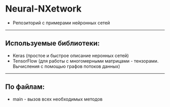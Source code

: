 # Neural-NXetwork
- Репозиторий с примерами нейронных сетей
----------------------------------------------------------------------------------------------------
## Используемые библиотеки:
- Keras (простое и быстрое описание неронных сетей)
- TensorFlow (для работы с многомерными матрицами - тензорами. Вычисления с помощью графов потоков данных)
----------------------------------------------------------------------------------------------------
## По файлам:
- main - вызов всех необходимых методов

